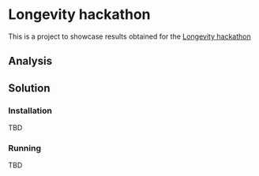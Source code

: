 # Longevity hackathon
This is a project to showcase results obtained for the [Longevity hackathon](https://forimmortality.ai/ru/)

## Analysis

## Solution

### Installation
TBD

### Running
TBD